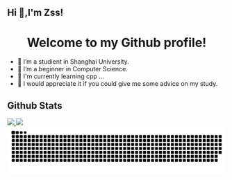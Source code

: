 ## Hi 👋,I'm Zss!

<h1 align="center">
 Welcome to my Github profile!
</h1>

- 🌱 I’m a studient in Shanghai University.
- 👀 I‘m a beginner in Computer Science.
- 💪 I'm currently learning cpp ...
- 🥰 I would appreciate it if you could give me some advice on my study. 

## Github Stats  

<a href="https://github.com/ZHANGss-ss/"> 
  <img wide="50%" height=200px src="https://github-readme-stats.vercel.app/api?username=ZHANGss-ss&theme=algolia&show_icons=true&?count_private=true?" />
</a>
<a href="https://github.com/ZHANGss-ss/">
  <img wide="50%" height=200px src="https://github-readme-stats.vercel.app/api/top-langs/?username=ZHANGss-ss&layout=compact&theme=algolia&hide=html,scss,css,javascript,jupyter%20notebook,makefile,shell" />
</a>

<picture>
  <source media="(prefers-color-scheme: dark)" srcset="https://raw.githubusercontent.com/ZHANGss-ss/ZHANGss-ss/output/github-contribution-grid-snake-dark.svg">
  <source media="(prefers-color-scheme: light)" srcset="https://raw.githubusercontent.com/ZHANGss-ss/ZHANGss-ss/output/github-contribution-grid-snake.svg">
  <img alt="github contribution grid snake animation" src="https://raw.githubusercontent.com/ZHANGss-ss/ZHANGss-ss/output/github-contribution-grid-snake.svg">
</picture>
